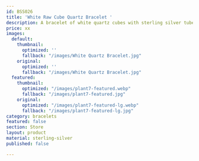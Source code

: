 ```yaml
---
id: BSS026
title: 'White Raw Cube Quartz Bracelet '
description: A bracelet of white quartz cubes with sterling silver tubes.
price: xx
images:
  default:
    thumbnail:
      optimized: ''
      fallback: "/images/White Quartz Bracelet.jpg"
    original:
      optimized: ''
      fallback: "/images/White Quartz Bracelet.jpg"
  featured:
    thumbnail:
      optimized: "/images/plant7-featured.webp"
      fallback: "/images/plant7-featured.jpg"
    original:
      optimized: "/images/plant7-featured-lg.webp"
      fallback: "/images/plant7-featured-lg.jpg"
category: bracelets
featured: false
section: Store
layout: product
material: sterling-silver
published: false

---
```

